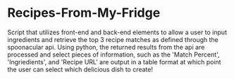 # Recipes-From-My-Fridge
Script that utilizes front-end and back-end elements to allow a user to input ingredients and retrieve the top 3 recipe matches as defined through the spoonacular api. Using python, the returned results from the api are processed and select pieces of information, such as the 'Match Percent', 'Ingriedients', and 'Recipe URL' are output in a table format at which point the user can select which delicious dish to create!
